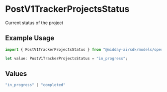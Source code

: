 # PostV1TrackerProjectsStatus

Current status of the project

## Example Usage

```typescript
import { PostV1TrackerProjectsStatus } from "@midday-ai/sdk/models/operations";

let value: PostV1TrackerProjectsStatus = "in_progress";
```

## Values

```typescript
"in_progress" | "completed"
```